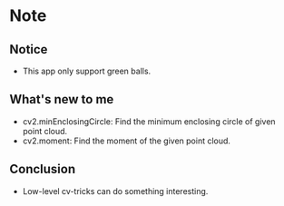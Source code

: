 # Note

## Notice
- This app only support green balls.

## What's new to me
- cv2.minEnclosingCircle: Find the minimum enclosing circle of given point cloud.
- cv2.moment: Find the moment of the given point cloud.

## Conclusion
- Low-level cv-tricks can do something interesting.